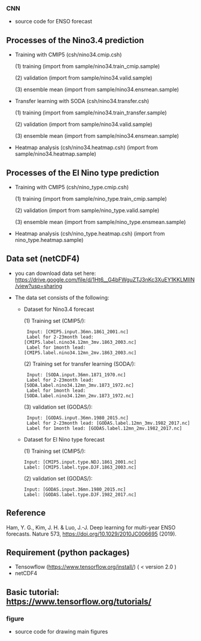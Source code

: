 ### CNN

- source code for ENSO forecast

## Processes of the Nino3.4 prediction

   - Training with CMIP5 (csh/nino34.cmip.csh)
   
       (1) training (import from sample/nino34.train_cmip.sample)
       
       (2) validation (import from sample/nino34.valid.sample)
      
       (3) ensemble mean (import from sample/nino34.ensmean.sample)

   - Transfer learning with SODA (csh/nino34.transfer.csh)
   
       (1) training (import from sample/nino34.train_transfer.sample)
       
       (2) validation (import from sample/nino34.valid.sample)
       
       (3) ensemble mean (import from sample/nino34.ensmean.sample)

   - Heatmap analysis (csh/nino34.heatmap.csh)
          (import from sample/nino34.heatmap.sample)



## Processes of the El Nino type prediction

   - Training with CMIP5 (csh/nino_type.cmip.csh)
   
       (1) training (import from sample/nino_type.train_cmip.sample)
       
       (2) validation (import from sample/nino_type.valid.sample)
       
       (3) ensemble mean (import from sample/nino_type.ensmean.sample)

   - Heatmap analysis (csh/nino_type.heatmap.csh)
          (import from nino_type.heatmap.sample)


## Data set (netCDF4)

   -  you can download data set here: https://drive.google.com/file/d/1Ht6__G4bFWguZTJ3nKc3XuEY1KKLMIIN/view?usp=sharing
   
   -  The data set consists of the following:
   
       
       - Dataset for Nino3.4 forecast
   
          (1) Training set (CMIP5/): 
          
              Input: [CMIP5.input.36mn.1861_2001.nc]
              Label for 2-23month lead: [CMIP5.label.nino34.12mn_3mv.1863_2003.nc]
              Label for 1month lead: [CMIP5.label.nino34.12mn_2mv.1863_2003.nc]
       
          (2) Training set for transfer learning (SODA/):
          
              Input: [SODA.input.36mn.1871_1970.nc]
              Label for 2-23month lead: [SODA.label.nino34.12mn_3mv.1873_1972.nc]
              Label for 1month lead: [SODA.label.nino34.12mn_2mv.1873_1972.nc]
       
          (3) validation set (GODAS/):
          
              Input: [GODAS.input.36mn.1980_2015.nc]
              Label for 2-23month lead: [GODAS.label.12mn_3mv.1982_2017.nc]
              Label for 1month lead: [GODAS.label.12mn_2mv.1982_2017.nc]
          
          
        - Dataset for El Nino type forecast
        
          (1) Training set (CMIP5/):
          
              Input: [CMIP5.input.type.NDJ.1861_2001.nc]
              Label: [CMIP5.label.type.DJF.1863_2003.nc]
       
          (2) validation set (GODAS/):
          
              Input: [GODAS.input.36mn.1980_2015.nc]
              Label: [GODAS.label.type.DJF.1982_2017.nc]        
          
          
## Reference
Ham, Y. G., Kim, J. H. & Luo, J.-J. Deep learning for multi-year ENSO forecasts. Nature 573, https://doi.org/10.1029/2010JC006695 (2019).

## Requirement (python packages)

   -  Tensowflow (https://www.tensorflow.org/install/) 
      ( < version 2.0 )
   -  netCDF4
   
## Basic tutorial: https://www.tensorflow.org/tutorials/

### figure

- source code for drawing main figures
